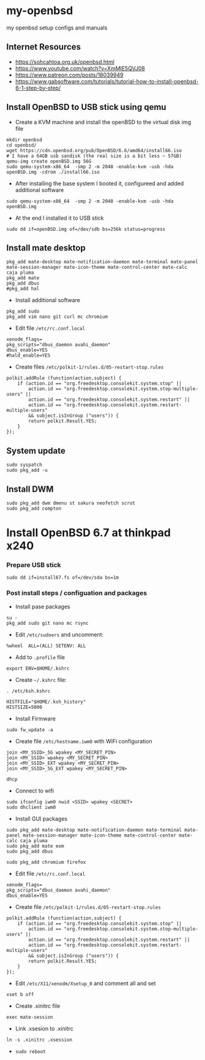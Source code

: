 # my-openbsd

my openbsd setup configs and manuals

## Internet Resources 

* https://sohcahtoa.org.uk/openbsd.html
* https://www.youtube.com/watch?v=XmMlE5QVJ08
* https://www.patreon.com/posts/18039949
* https://www.gabsoftware.com/tutorials/tutorial-how-to-install-openbsd-6-1-step-by-step/


## Install OpenBSD to USB stick using qemu

* Create a KVM machine and install the openBSD to the virtual disk img file

```
mkdir openbsd
cd openbsd/
wget https://cdn.openbsd.org/pub/OpenBSD/6.6/amd64/install66.iso
# I have a 64GB usb sandisk (the real size is a bit less ~ 57GB)
qemu-img create openBSD.img 56G
sudo qemu-system-x86_64  -smp 2 -m 2048 -enable-kvm -usb -hda openBSD.img -cdrom ./install66.iso
```

* After installing the base system I booted it, configureed and added additional software 

```
sudo qemu-system-x86_64  -smp 2 -m 2048 -enable-kvm -usb -hda openBSD.img
```

* At the end I installed it to USB stick 

```
sudo dd if=openBSD.img of=/dev/sdb bs=256k status=progress
```


## Install mate desktop 


```
pkg_add mate-desktop mate-notification-daemon mate-terminal mate-panel mate-session-manager mate-icon-theme mate-control-center mate-calc caja pluma 
pkg_add mate
pkg_add dbus
#pkg_add hal

```

* Install additional software 

```
pkg_add sudo 
pkg_add vim nano git curl mc chromium 
```

* Edit file `/etc/rc.conf.local`

```
xenodm_flags=                                                                                                                                                           
pkg_scripts="dbus_daemon avahi_daemon"                                                                                                                                  
dbus_enable=YES                                                                                                                                                         
#hald_enable=YES    

```

* Create files `/etc/polkit-1/rules.d/05-restart-stop.rules`

```
polkit.addRule (function(action,subject) {
    if (action.id == "org.freedesktop.consolekit.system.stop" || 
        action.id == "org.freedesktop.consolekit.system.stop-multiple-users" ||
        action.id == "org.freedesktop.consolekit.system.restart" || 
        action.id == "org.freedesktop.consolekit.system.restart-multiple-users" 
        && subject.isInGroup ("users")) {
        return polkit.Result.YES;
    }
});
```


## System update 

```
sudo syspatch 
sudo pkg_add -u 
```

## Install DWM 

```
sudo pkg_add dwm dmenu st sakura neofetch scrot
sudo pkg_add compton 

```





# Install OpenBSD 6.7 at thinkpad x240 

### Prepare USB stick 

```
sudo dd if=install67.fs of=/dev/sda bs=1m

```

### Post install steps / configuation and packages 

* Install pase packages 

```
su -
pkg_add sudo git nano mc rsync 

```

* Edit `/etc/sudoers`  and uncomment:

```
%wheel  ALL=(ALL) SETENV: ALL
```

* Add to `.profile` file

```
export ENV=$HOME/.kshrc
```

* Create `~/.kshrc` file:

```
. /etc/ksh.kshrc

HISTFILE="$HOME/.ksh_history"
HISTSIZE=5000
```

* Install Firmware 

```
sudo fw_update -a

```


* Create file `/etc/hostname.iwm0` with WiFi configuration

```
join <MY_SSID>_5G wpakey <MY_SECRET_PIN>
join <MY_SSID> wpakey <MY_SECRET_PIN>
join <MY_SSID>_EXT wpakey <MY_SECRET_PIN>
join <MY_SSID>_5G_EXT wpakey <MY_SECRET_PIN>

dhcp
```

* Connect to wifi 

```
sudo ifconfig iwm0 nwid <SSID> wpakey <SECRET>
sudo dhclient iwm0
```

* Install GUI packages 

```
sudo pkg_add mate-desktop mate-notification-daemon mate-terminal mate-panel mate-session-manager mate-icon-theme mate-control-center mate-calc caja pluma  
sudo pkg_add mate eom 
sudo pkg_add dbus

sudo pkg_add chromium firefox

```

* Edit file `/etc/rc.conf.local`

```
xenodm_flags=
pkg_scripts="dbus_daemon avahi_daemon"
dbus_enable=YES
```

* Create file `/etc/polkit-1/rules.d/05-restart-stop.rules`

```
polkit.addRule (function(action,subject) {
    if (action.id == "org.freedesktop.consolekit.system.stop" || 
        action.id == "org.freedesktop.consolekit.system.stop-multiple-users" ||
        action.id == "org.freedesktop.consolekit.system.restart" || 
        action.id == "org.freedesktop.consolekit.system.restart-multiple-users" 
        && subject.isInGroup ("users")) {
        return polkit.Result.YES;
    }
});

```

* Edit `/etc/X11/xenodm/Xsetup_0` and comment all and set 

```
xset b off

```

* Create .xinitrc file

```
exec mate-session

```

* Link .xsesion to .xinitrc

```
ln -s .xinitrc .xsession
```

* `sudo reboot`
